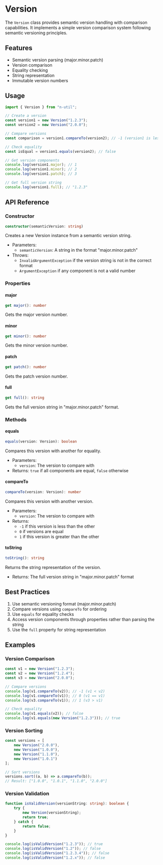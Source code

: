 # Version

The `Version` class provides semantic version handling with comparison capabilities. It implements a simple version comparison system following semantic versioning principles.

## Features

- Semantic version parsing (major.minor.patch)
- Version comparison
- Equality checking
- String representation
- Immutable version numbers

## Usage

```typescript
import { Version } from "n-util";

// Create a version
const version1 = new Version("1.2.3");
const version2 = new Version("2.0.0");

// Compare versions
const comparison = version1.compareTo(version2); // -1 (version1 is less than version2)

// Check equality
const isEqual = version1.equals(version2); // false

// Get version components
console.log(version1.major); // 1
console.log(version1.minor); // 2
console.log(version1.patch); // 3

// Get full version string
console.log(version1.full); // "1.2.3"
```

## API Reference

### Constructor
```typescript
constructor(semanticVersion: string)
```
Creates a new Version instance from a semantic version string.

- Parameters:
  - `semanticVersion`: A string in the format "major.minor.patch"
- Throws:
  - `InvalidArgumentException` if the version string is not in the correct format
  - `ArgumentException` if any component is not a valid number

### Properties

#### major
```typescript
get major(): number
```
Gets the major version number.

#### minor
```typescript
get minor(): number
```
Gets the minor version number.

#### patch
```typescript
get patch(): number
```
Gets the patch version number.

#### full
```typescript
get full(): string
```
Gets the full version string in "major.minor.patch" format.

### Methods

#### equals
```typescript
equals(version: Version): boolean
```
Compares this version with another for equality.

- Parameters:
  - `version`: The version to compare with
- Returns: `true` if all components are equal, `false` otherwise

#### compareTo
```typescript
compareTo(version: Version): number
```
Compares this version with another version.

- Parameters:
  - `version`: The version to compare with
- Returns:
  - `-1` if this version is less than the other
  - `0` if versions are equal
  - `1` if this version is greater than the other

#### toString
```typescript
toString(): string
```
Returns the string representation of the version.

- Returns: The full version string in "major.minor.patch" format

## Best Practices

1. Use semantic versioning format (major.minor.patch)
2. Compare versions using `compareTo` for ordering
3. Use `equals` for equality checks
4. Access version components through properties rather than parsing the string
5. Use the `full` property for string representation

## Examples

### Version Comparison
```typescript
const v1 = new Version("1.2.3");
const v2 = new Version("1.2.4");
const v3 = new Version("2.0.0");

// Compare versions
console.log(v1.compareTo(v2)); // -1 (v1 < v2)
console.log(v1.compareTo(v1)); // 0 (v1 == v1)
console.log(v3.compareTo(v1)); // 1 (v3 > v1)

// Check equality
console.log(v1.equals(v2)); // false
console.log(v1.equals(new Version("1.2.3"))); // true
```

### Version Sorting
```typescript
const versions = [
    new Version("2.0.0"),
    new Version("1.0.0"),
    new Version("1.1.0"),
    new Version("1.0.1")
];

// Sort versions
versions.sort((a, b) => a.compareTo(b));
// Result: ["1.0.0", "1.0.1", "1.1.0", "2.0.0"]
```

### Version Validation
```typescript
function isValidVersion(versionString: string): boolean {
    try {
        new Version(versionString);
        return true;
    } catch {
        return false;
    }
}

console.log(isValidVersion("1.2.3")); // true
console.log(isValidVersion("1.2")); // false
console.log(isValidVersion("1.2.3.4")); // false
console.log(isValidVersion("1.2.x")); // false
``` 